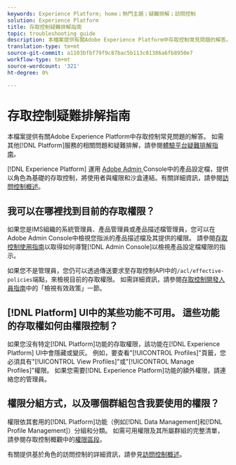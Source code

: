 ```yaml
---
keywords: Experience Platform; home；熱門主題；疑難排解；訪問控制
solution: Experience Platform
title: 存取控制疑難排解指南
topic: troubleshooting guide
description: 本檔案提供有關Adobe Experience Platform中存取控制常見問題的解答。
translation-type: tm+mt
source-git-commit: a1103bfbf79f9c87bac5b113c01386a6fb8950e7
workflow-type: tm+mt
source-wordcount: '321'
ht-degree: 0%

---
```



# 存取控制疑難排解指南

本檔案提供有關Adobe Experience Platform中存取控制常見問題的解答。 如需其他[!DNL Platform]服務的相關問題和疑難排解，請參閱[體驗平台疑難排解指南](../landing/troubleshooting.md)。

[!DNL Experience Platform] 運用 [Adobe Admin ](http://adminconsole.adobe.com) Console中的產品設定檔，提供以角色為基礎的存取控制，將使用者與權限和沙盒連結。有關詳細資訊，請參閱[訪問控制概述](home.md)。

## 我可以在哪裡找到目前的存取權限？

如果您是IMS組織的系統管理員、產品管理員或產品描述檔管理員，您可以在Adobe Admin Console中檢視您指派的產品描述檔及其提供的權限。 請參閱[存取控制使用指南](./ui/overview.md)以取得如何導覽[!DNL Admin Console]以檢視產品設定檔權限的指示。

如果您不是管理員，您仍可以透過傳送要求至存取控制API中的`/acl/effective-policies`端點，來檢視目前的存取權限。 如需詳細資訊，請參閱[存取控制開發人員指南](./api/effective-policies.md)中的「檢視有效政策」一節。

## [!DNL Platform] UI中的某些功能不可用。 這些功能的存取權如何由權限控制？

如果您沒有特定[!DNL Platform]功能的存取權限，該功能在[!DNL Experience Platform] UI中會隱藏或變灰。 例如，要查看&quot;[!UICONTROL Profiles]&quot;頁籤，您必須具有&quot;[!UICONTROL View Profiles]&quot;或&quot;[!UICONTROL Manage Profiles]&quot;權限。 如果您需要[!DNL Experience Platform]功能的額外權限，請連絡您的管理員。

## 權限分組方式，以及哪個群組包含我要使用的權限？

權限依其套用的[!DNL Platform]功能（例如[!DNL Data Management]和[!DNL Profile Management]）分組和分類。 如需可用權限及其所屬群組的完整清單，請參閱存取控制概觀中的[權限區段](home.md#permissions)。

有關提供基於角色的訪問控制的詳細資訊，請參見[訪問控制概述](home.md)。